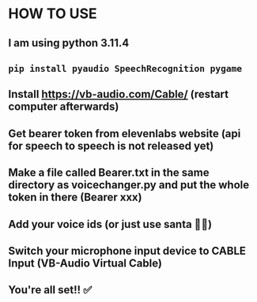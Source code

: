 # HOW TO USE

## I am using python 3.11.4

## ```pip install pyaudio SpeechRecognition pygame```

## Install https://vb-audio.com/Cable/ (restart computer afterwards)

## Get bearer token from elevenlabs website (api for speech to speech is not released yet)

## Make a file called Bearer.txt in the same directory as voicechanger.py and put the whole token in there (Bearer xxx)

## Add your voice ids (or just use santa 🎅🎅) 

## Switch your microphone input device to CABLE Input (VB-Audio Virtual Cable)

## You're all set!! ✅
